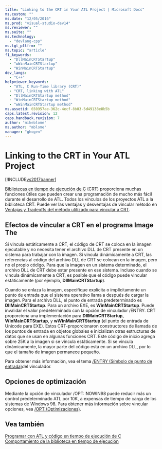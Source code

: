 ```yaml
---
title: "Linking to the CRT in Your ATL Project | Microsoft Docs"
ms.custom: ""
ms.date: "12/05/2016"
ms.prod: "visual-studio-dev14"
ms.reviewer: ""
ms.suite: ""
ms.technology: 
  - "devlang-cpp"
ms.tgt_pltfrm: ""
ms.topic: "article"
f1_keywords: 
  - "DllMainCRTStartup"
  - "wWinMainCRTStartup"
  - "WinMainCRTStartup"
dev_langs: 
  - "C++"
helpviewer_keywords: 
  - "ATL, C Run-Time library (CRT)"
  - "CRT, linking with ATL"
  - "DllMainCRTStartup method"
  - "WinMainCRTStartup method"
  - "wWinMainCRTStartup method"
ms.assetid: 650957ae-362c-4ecf-8b03-5d49138e8b5b
caps.latest.revision: 12
caps.handback.revision: 7
author: "mikeblome"
ms.author: "mblome"
manager: "ghogen"
---
```

# Linking to the CRT in Your ATL Project
[!INCLUDE[vs2017banner](../assembler/inline/includes/vs2017banner.md)]

[Bibliotecas en tiempo de ejecución de C](../c-runtime-library/crt-library-features.md) \(CRT\) proporciona muchas funciones útiles que pueden crear una programación de mucho más fácil durante el desarrollo de ATL.  Todos los vínculos de los proyectos ATL a la biblioteca CRT.  Puede ver las ventajas y desventajas de vincular método en [Ventajas y Tradeoffs del método utilizado para vincular a CRT](../atl/benefits-and-tradeoffs-of-the-method-used-to-link-to-the-crt.md).  
  
## Efectos de vincular a CRT en el programa Image The  
 Si vincula estáticamente a CRT, el código de CRT se coloca en la imagen ejecutable y no necesita tener el archivo DLL de CRT presente en un sistema para trabajar con la imagen.  Si vincula dinámicamente a CRT, las referencias al código del archivo DLL de CRT se colocan en la imagen, pero no el propio código.  Para que la imagen en un sistema determinado, el archivo DLL de CRT debe estar presente en ese sistema.  Incluso cuando se vincula dinámicamente a CRT, es posible que el código puede vincular estáticamente \(por ejemplo, **DllMainCRTStartup**\).  
  
 Cuando se enlaza la imagen, especifique explícita o implícitamente un punto de entrada que el sistema operativo llama a después de cargar la imagen.  Para el archivo DLL, el punto de entrada predeterminado es **DllMainCRTStartup**.  Para un archivo EXE, es **WinMainCRTStartup**.  Puede invalidar el valor predeterminado con la opción de vinculador \/ENTRY.  CRT proporciona una implementación para **DllMainCRTStartup**, **WinMainCRTStartup**, y **wWinMainCRTStartup** \(el punto de entrada de Unicode para EXE\).  Estos CRT\-proporcionaron constructores de llamada de los puntos de entrada en objetos globales e inicializan otras estructuras de datos que se usan en algunas funciones CRT.  Este código de inicio agrega sobre 25K a la imagen si se vincula estáticamente.  Si se vincula dinámicamente, la mayor parte del código está en un archivo DLL, por lo que el tamaño de imagen permanece pequeño.  
  
 Para obtener más información, vea el tema [\/ENTRY \(Símbolo de punto de entrada\)](../build/reference/entry-entry-point-symbol.md)del vinculador.  
  
## Opciones de optimización  
 Mediante la opción de vinculador \/OPT: NOWIN98 puede reducir más un control predeterminado ATL por 10K, a expensas de tiempo de carga de los sistemas de Windows 98.  Para obtener más información sobre vincular opciones, vea [\/OPT \(Optimizaciones\)](../build/reference/opt-optimizations.md).  
  
## Vea también  
 [Programar con ATL y código en tiempo de ejecución de C](../atl/programming-with-atl-and-c-run-time-code.md)   
 [Comportamiento de la biblioteca en tiempo de ejecución](../build/run-time-library-behavior.md)